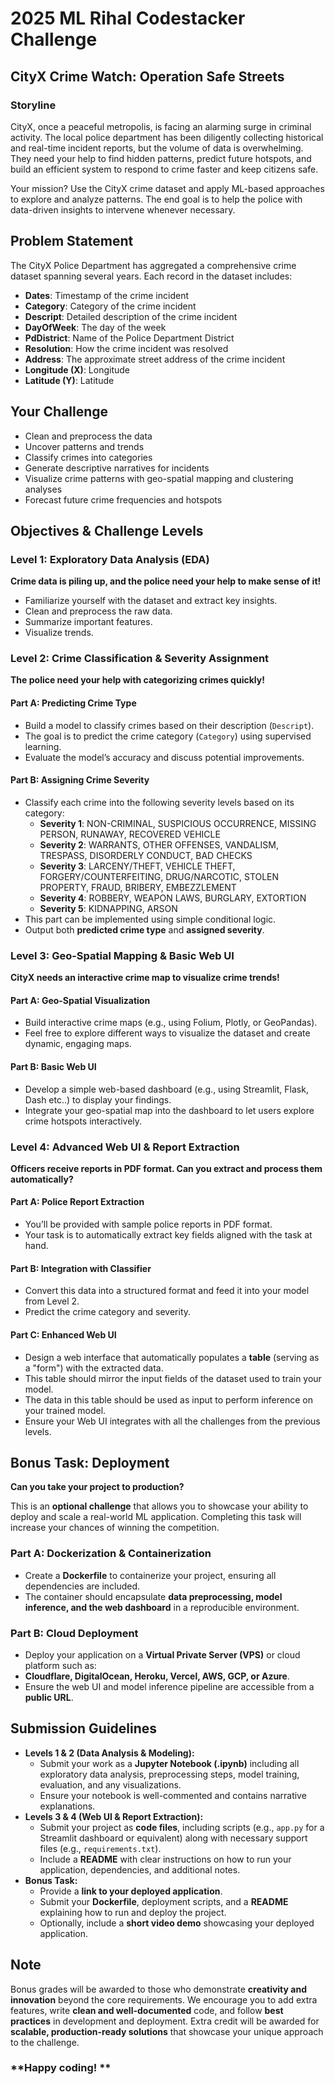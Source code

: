 # 2025 ML Rihal Codestacker Challenge

## CityX Crime Watch: Operation Safe Streets

### **Storyline**

CityX, once a peaceful metropolis, is facing an alarming surge in criminal activity. The local police department has been diligently collecting historical and real-time incident reports, but the volume of data is overwhelming. They need your help to find hidden patterns, predict future hotspots, and build an efficient system to respond to crime faster and keep citizens safe.

Your mission? Use the CityX crime dataset and apply ML-based approaches to explore and analyze patterns. The end goal is to help the police with data-driven insights to intervene whenever necessary.

## **Problem Statement**

The CityX Police Department has aggregated a comprehensive crime dataset spanning several years. Each record in the dataset includes:

* **Dates**: Timestamp of the crime incident
* **Category**: Category of the crime incident
* **Descript**: Detailed description of the crime incident
* **DayOfWeek**: The day of the week
* **PdDistrict**: Name of the Police Department District
* **Resolution**: How the crime incident was resolved
* **Address**: The approximate street address of the crime incident
* **Longitude (X)**: Longitude
* **Latitude (Y)**: Latitude

## **Your Challenge**

* Clean and preprocess the data
* Uncover patterns and trends
* Classify crimes into categories
* Generate descriptive narratives for incidents
* Visualize crime patterns with geo-spatial mapping and clustering analyses
* Forecast future crime frequencies and hotspots

## **Objectives & Challenge Levels**

### **Level 1: Exploratory Data Analysis (EDA)**

**Crime data is piling up, and the police need your help to make sense of it!**

* Familiarize yourself with the dataset and extract key insights.
* Clean and preprocess the raw data.
* Summarize important features.
* Visualize trends.

### **Level 2: Crime Classification & Severity Assignment**

**The police need your help with categorizing crimes quickly!**

#### **Part A: Predicting Crime Type**

* Build a model to classify crimes based on their description (`Descript`).
* The goal is to predict the crime category (`Category`) using supervised learning.
* Evaluate the model’s accuracy and discuss potential improvements.

#### **Part B: Assigning Crime Severity**

* Classify each crime into the following severity levels based on its category:
    * **Severity 1**: NON-CRIMINAL, SUSPICIOUS OCCURRENCE, MISSING PERSON, RUNAWAY, RECOVERED VEHICLE
    * **Severity 2**: WARRANTS, OTHER OFFENSES, VANDALISM, TRESPASS, DISORDERLY CONDUCT, BAD CHECKS
    * **Severity 3**: LARCENY/THEFT, VEHICLE THEFT, FORGERY/COUNTERFEITING, DRUG/NARCOTIC, STOLEN PROPERTY, FRAUD, BRIBERY, EMBEZZLEMENT
    * **Severity 4**: ROBBERY, WEAPON LAWS, BURGLARY, EXTORTION
    * **Severity 5**: KIDNAPPING, ARSON
* This part can be implemented using simple conditional logic.
* Output both **predicted crime type** and **assigned severity**.

### **Level 3: Geo-Spatial Mapping & Basic Web UI**

**CityX needs an interactive crime map to visualize crime trends!**

#### **Part A: Geo-Spatial Visualization**

* Build interactive crime maps (e.g., using Folium, Plotly, or GeoPandas).
* Feel free to explore different ways to visualize the dataset and create dynamic, engaging maps.

#### **Part B: Basic Web UI**

* Develop a simple web-based dashboard (e.g., using Streamlit, Flask, Dash etc..) to display your findings.
* Integrate your geo-spatial map into the dashboard to let users explore crime hotspots interactively.

### **Level 4: Advanced Web UI & Report Extraction**

**Officers receive reports in PDF format. Can you extract and process them automatically?**

#### **Part A: Police Report Extraction**

* You’ll be provided with sample police reports in PDF format.
* Your task is to automatically extract key fields aligned with the task at hand.

#### **Part B: Integration with Classifier**

* Convert this data into a structured format and feed it into your model from Level 2.
* Predict the crime category and severity.

#### **Part C: Enhanced Web UI**

* Design a web interface that automatically populates a **table** (serving as a "form") with the extracted data.
* This table should mirror the input fields of the dataset used to train your model.
* The data in this table should be used as input to perform inference on your trained model.
* Ensure your Web UI integrates with all the challenges from the previous levels.

## **Bonus Task: Deployment**

**Can you take your project to production?**

This is an **optional challenge** that allows you to showcase your ability to deploy and scale a real-world ML application. Completing this task will increase your chances of winning the competition.

### **Part A: Dockerization & Containerization**

* Create a **Dockerfile** to containerize your project, ensuring all dependencies are included.
* The container should encapsulate **data preprocessing, model inference, and the web dashboard** in a reproducible environment.

### **Part B: Cloud Deployment**

* Deploy your application on a **Virtual Private Server (VPS)** or cloud platform such as:
* **Cloudflare, DigitalOcean, Heroku, Vercel, AWS, GCP, or Azure**.
* Ensure the web UI and model inference pipeline are accessible from a **public URL**.

## **Submission Guidelines**

* **Levels 1 & 2 (Data Analysis & Modeling):**
    * Submit your work as a **Jupyter Notebook (.ipynb)** including all exploratory data analysis, preprocessing steps, model training, evaluation, and any visualizations.
    * Ensure your notebook is well-commented and contains narrative explanations.
* **Levels 3 & 4 (Web UI & Report Extraction):**
    * Submit your project as **code files**, including scripts (e.g., `app.py` for a Streamlit dashboard or equivalent) along with necessary support files (e.g., `requirements.txt`).
    * Include a **README** with clear instructions on how to run your application, dependencies, and additional notes.
* **Bonus Task:**
    * Provide a **link to your deployed application**.
    * Submit your **Dockerfile**, deployment scripts, and a **README** explaining how to run and deploy the project.
    * Optionally, include a **short video demo** showcasing your deployed application.

## **Note**

Bonus grades will be awarded to those who demonstrate **creativity and innovation** beyond the core requirements. We encourage you to add extra features, write **clean and well-documented** code, and follow **best practices** in development and deployment. Extra credit will be awarded for **scalable, production-ready solutions** that showcase your unique approach to the challenge.

### \*\*Happy coding! \*\*